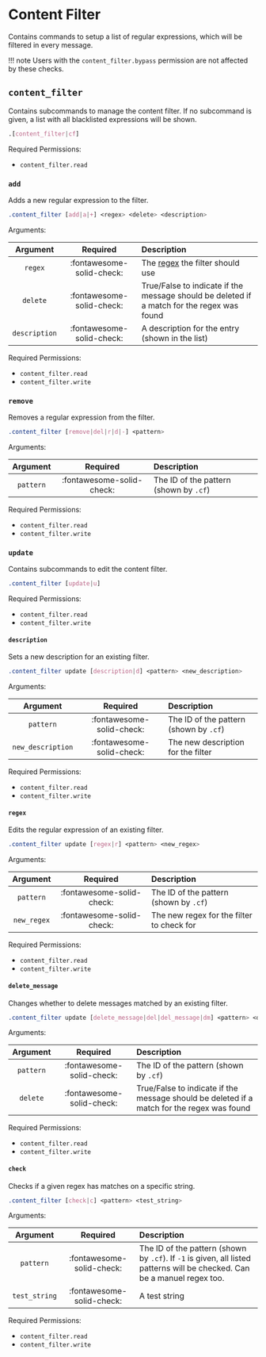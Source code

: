 # Content Filter

Contains commands to setup a list of regular expressions, which will be filtered in every message.

!!! note
    Users with the `content_filter.bypass` permission are not affected by these checks.


## `content_filter`

Contains subcommands to manage the content filter.
If no subcommand is given, a list with all blacklisted expressions will be shown.

```css
.[content_filter|cf]
```

Required Permissions:

- `content_filter.read`


### `add`

Adds a new regular expression to the filter.

```css
.content_filter [add|a|+] <regex> <delete> <description>
```

Arguments:

| Argument      | Required                  | Description                                                                                |
|:-------------:|:-------------------------:|:-------------------------------------------------------------------------------------------|
| `regex`       | :fontawesome-solid-check: | The [regex](https://regex101.com/) the filter should use                                   |
| `delete`      | :fontawesome-solid-check: | True/False to indicate if the message should be deleted if a match for the regex was found |
| `description` | :fontawesome-solid-check: | A description for the entry (shown in the list)                                            |

Required Permissions:

- `content_filter.read`
- `content_filter.write`


### `remove`

Removes a regular expression from the filter.

```css
.content_filter [remove|del|r|d|-] <pattern>
```

Arguments:

| Argument  | Required                  | Description                            |
|:---------:|:-------------------------:|:---------------------------------------|
| `pattern` | :fontawesome-solid-check: | The ID of the pattern (shown by `.cf`) |

Required Permissions:

- `content_filter.read`
- `content_filter.write`


### `update`

Contains subcommands to edit the content filter.

```css
.content_filter [update|u]
```

Required Permissions:

- `content_filter.read`
- `content_filter.write`


#### `description`

Sets a new description for an existing filter.

```css
.content_filter update [description|d] <pattern> <new_description>
```

Arguments:

| Argument          | Required                  | Description                            |
|:-----------------:|:-------------------------:|:---------------------------------------|
| `pattern`         | :fontawesome-solid-check: | The ID of the pattern (shown by `.cf`) |
| `new_description` | :fontawesome-solid-check: | The new description for the filter     |

Required Permissions:

- `content_filter.read`
- `content_filter.write`


#### `regex`

Edits the regular expression of an existing filter.

```css
.content_filter update [regex|r] <pattern> <new_regex>
```

Arguments:

| Argument    | Required                  | Description                               |
|:-----------:|:-------------------------:|:------------------------------------------|
| `pattern`   | :fontawesome-solid-check: | The ID of the pattern (shown by `.cf`)    |
| `new_regex` | :fontawesome-solid-check: | The new regex for the filter to check for |

Required Permissions:

- `content_filter.read`
- `content_filter.write`


#### `delete_message`

Changes whether to delete messages matched by an existing filter.

```css
.content_filter update [delete_message|del|del_message|dm] <pattern> <delete>
```

Arguments:

| Argument  | Required                  | Description                                                                                |
|:---------:|:-------------------------:|:-------------------------------------------------------------------------------------------|
| `pattern` | :fontawesome-solid-check: | The ID of the pattern (shown by `.cf`)                                                     |
| `delete`  | :fontawesome-solid-check: | True/False to indicate if the message should be deleted if a match for the regex was found |

Required Permissions:

- `content_filter.read`
- `content_filter.write`


#### `check`

Checks if a given regex has matches on a specific string.

```css
.content_filter [check|c] <pattern> <test_string>
```

Arguments:

|   Argument    | Required                  | Description                                                                                                               |
|:-------------:|:-------------------------:|:--------------------------------------------------------------------------------------------------------------------------|
|   `pattern`   | :fontawesome-solid-check: | The ID of the pattern (shown by `.cf`). If `-1` is given, all listed patterns will be checked. Can be a manuel regex too. |
| `test_string` | :fontawesome-solid-check: | A test string                                                                                                             |

Required Permissions:

- `content_filter.read`
- `content_filter.write`
